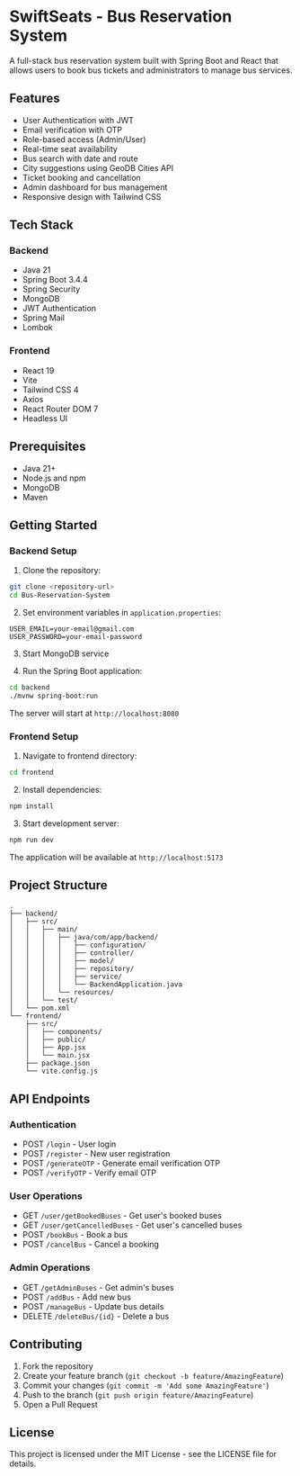 # SwiftSeats - Bus Reservation System

A full-stack bus reservation system built with Spring Boot and React that allows users to book bus tickets and administrators to manage bus services.

## Features

- User Authentication with JWT
- Email verification with OTP
- Role-based access (Admin/User)
- Real-time seat availability
- Bus search with date and route
- City suggestions using GeoDB Cities API
- Ticket booking and cancellation
- Admin dashboard for bus management
- Responsive design with Tailwind CSS

## Tech Stack

### Backend
- Java 21
- Spring Boot 3.4.4
- Spring Security
- MongoDB
- JWT Authentication
- Spring Mail
- Lombok

### Frontend
- React 19
- Vite
- Tailwind CSS 4
- Axios
- React Router DOM 7
- Headless UI

## Prerequisites

- Java 21+
- Node.js and npm
- MongoDB
- Maven

## Getting Started

### Backend Setup

1. Clone the repository:
```bash
git clone <repository-url>
cd Bus-Reservation-System
```

2. Set environment variables in `application.properties`:
```properties
USER_EMAIL=your-email@gmail.com
USER_PASSWORD=your-email-password
```

3. Start MongoDB service

4. Run the Spring Boot application:
```bash
cd backend
./mvnw spring-boot:run
```

The server will start at `http://localhost:8080`

### Frontend Setup

1. Navigate to frontend directory:
```bash
cd frontend
```

2. Install dependencies:
```bash
npm install
```

3. Start development server:
```bash
npm run dev
```

The application will be available at `http://localhost:5173`

## Project Structure

```
.
├── backend/
│   ├── src/
│   │   ├── main/
│   │   │   ├── java/com/app/backend/
│   │   │   │   ├── configuration/
│   │   │   │   ├── controller/
│   │   │   │   ├── model/
│   │   │   │   ├── repository/
│   │   │   │   ├── service/
│   │   │   │   └── BackendApplication.java
│   │   │   └── resources/
│   │   └── test/
│   └── pom.xml
└── frontend/
    ├── src/
    │   ├── components/
    │   ├── public/
    │   ├── App.jsx
    │   └── main.jsx
    ├── package.json
    └── vite.config.js
```

## API Endpoints

### Authentication
- POST `/login` - User login
- POST `/register` - New user registration
- POST `/generateOTP` - Generate email verification OTP
- POST `/verifyOTP` - Verify email OTP

### User Operations
- GET `/user/getBookedBuses` - Get user's booked buses
- GET `/user/getCancelledBuses` - Get user's cancelled buses
- POST `/bookBus` - Book a bus
- POST `/cancelBus` - Cancel a booking

### Admin Operations
- GET `/getAdminBuses` - Get admin's buses
- POST `/addBus` - Add new bus
- POST `/manageBus` - Update bus details
- DELETE `/deleteBus/{id}` - Delete a bus

## Contributing

1. Fork the repository
2. Create your feature branch (`git checkout -b feature/AmazingFeature`)
3. Commit your changes (`git commit -m 'Add some AmazingFeature'`)
4. Push to the branch (`git push origin feature/AmazingFeature`)
5. Open a Pull Request

## License

This project is licensed under the MIT License - see the LICENSE file for details.